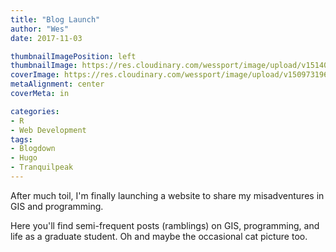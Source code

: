 ```yaml
---
title: "Blog Launch"
author: "Wes"
date: 2017-11-03

thumbnailImagePosition: left
thumbnailImage: https://res.cloudinary.com/wessport/image/upload/v1514072150/rocket_bw_2250_xamgry.png
coverImage: https://res.cloudinary.com/wessport/image/upload/v1509731967/forest_e3myyq.jpg
metaAlignment: center
coverMeta: in

categories:
- R
- Web Development
tags:
- Blogdown
- Hugo
- Tranquilpeak
---
```


After much toil, I'm finally launching a website to share my misadventures in GIS and programming.

<!--more-->
 Here you'll find semi-frequent posts (ramblings) on GIS, programming, and life as a graduate student. Oh and maybe the occasional cat picture too.
